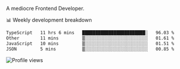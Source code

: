 A mediocre Frontend Developer.

📊 Weekly development breakdown
<!--START_SECTION:waka-->

```txt
TypeScript   11 hrs 6 mins   ████████████████████████░   96.03 %
Other        11 mins         ▒░░░░░░░░░░░░░░░░░░░░░░░░   01.61 %
JavaScript   10 mins         ▒░░░░░░░░░░░░░░░░░░░░░░░░   01.51 %
JSON         5 mins          ▒░░░░░░░░░░░░░░░░░░░░░░░░   00.85 %
```

<!--END_SECTION:waka-->

<img src="https://gpvc.arturio.dev/iqbalfasri" alt="Profile views"/>
